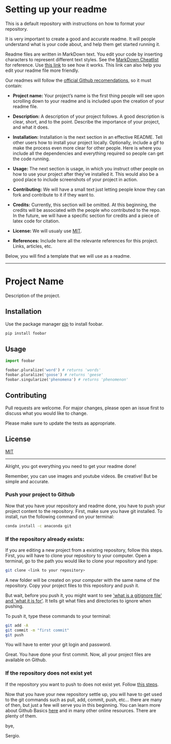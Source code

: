 # Setting up your readme
This is a default repository with instructions on how to format your repository.

It is very important to create a good and accurate readme. It will people understand what is your code about, and help them get started running it.

Readme files are written in MarkDown text. You edit your code by inserting characters to represent different text styles. See the [MarkDown Cheatlist](https://github.com/adam-p/markdown-here/wiki/Markdown-Cheatsheet) for reference. Use [this link](https://www.makeareadme.com/) to see how it works. This link can also help you edit your readme file more friendly.

Our readmes will follow the [official Github recomendations](https://guides.github.com/features/wikis/), so it must contain:

- **Project name:** Your project’s name is the first thing people will see upon scrolling down to your readme and is included upon the creation of your readme file.

- **Description:** A description of your project follows. A good description is clear, short, and to the point. Describe the importance of your project, and what it does.

- **Installation:** Installation is the next section in an effective README. Tell other users how to install your project locally. Optionally, include a gif to make the process even more clear for other people. Here is where you include all the dependencies and everything required so people can get the code running.

- **Usage:** The next section is usage, in which you instruct other people on how to use your project after they’ve installed it. This would also be a good place to include screenshots of your project in action.

- **Contributing:** We will have a small text just letting people know they can fork and contribute to it if they want to.

- **Credits:** Currently, this section will be omitted. At this beginning, the credits will be associated with the people who contributed to the repo. In the future, we will have a specific section for credits and a piece of latex code for citation.

- **License:** We will usualy use [MIT](https://opensource.org/licenses/MIT). 

- **References:** Include here all the relevante references for this project. Links, articles, etc.

Below, you will find a template that we will use as a readme.

---
# Project Name

Description of the project.

## Installation

Use the package manager [pip](https://pip.pypa.io/en/stable/) to install foobar.

```bash
pip install foobar
```

## Usage

```python
import foobar

foobar.pluralize('word') # returns 'words'
foobar.pluralize('goose') # returns 'geese'
foobar.singularize('phenomena') # returns 'phenomenon'
```

## Contributing
Pull requests are welcome. For major changes, please open an issue first to discuss what you would like to change.

Please make sure to update the tests as appropriate.

## License
[MIT](https://choosealicense.com/licenses/mit/)

---

Alright, you got everything you need to get your readme done!

Remember, you can use images and youtube videos. Be creative! But be simple and accurate. 


### Push your project to Github
Now that you have your repository and readme done, you have to push your project content to the repository. 
First, make sure you have git installed. To install, run the following command on your terminal:

```bash
conda install -c anaconda git
```

### If the repository already exists:
If you are editing a new project from a existing repository, follow this steps.
First, you will have to clone your repository to your computer. Open a terminal, go to the path you would like to clone your repository and type:

```bash
git clone <link to your repository>
```
A new folder will be created on your computer with the same name of the repository.
Copy your project files to this repository and push it. 

But wait, before you push it, you might want to see ['what is a gitignore file' and 'what it is for'](https://www.pluralsight.com/guides/how-to-use-gitignore-file). It tells git what files and directories to ignore when pushing.

To push it, type these commands to your terminal:


```bash
git add -A
git commit -m "first commit"
git push
```

You will have to enter your git login and password.

Great. You have done your first commit. Now, all your project files are available on Github.



### If the repository does not exist yet

If the repository you want to push to does not exist yet. Follow [this steps](https://docs.github.com/en/github/importing-your-projects-to-github/adding-an-existing-project-to-github-using-the-command-line).


Now that you have your new repository settle up, you will have to get used to the git commands such as pull, add, commit, push, etc... there are many of then, but just a few will serve you in this beginning. You can learn more about Github Basics [here](https://guides.github.com/activities/hello-world/) and in many other online resources. There are plenty of them.


bye,

Sergio.
